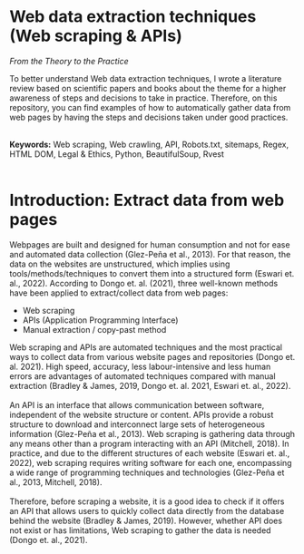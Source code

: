 # Web data extraction techniques (Web scraping & APIs) 
<i>From the Theory to the Practice</i>

To better understand Web data extraction techniques, I wrote a literature review based on scientific papers and books about the theme for a higher awareness of steps and decisions to take in practice. Therefore, on this repository, you can find examples of how to automatically gather data from web pages by having the steps and decisions taken under good practices. <br><br>

<b>Keywords:</b> Web scraping, Web crawling, API, Robots.txt, sitemaps,	Regex, HTML DOM, Legal & Ethics, Python, BeautifulSoup, Rvest <br><br>

# Introduction: Extract data from web pages
Webpages are built and designed for human consumption and not for ease and automated data collection (Glez-Peña et al., 2013). For that reason, the data on the websites are unstructured, which implies using tools/methods/techniques to convert them into a structured form (Eswari et. al., 2022). According to Dongo et. al. (2021), three well-known methods have been applied to extract/collect data from web pages:
- Web scraping
- APIs (Application Programming Interface)
- Manual extraction / copy-past method <br>

Web scraping and APIs are automated techniques and the most practical ways to collect data from various website pages and repositories (Dongo et. al. 2021). High speed, accuracy, less labour-intensive and less human errors are advantages of automated techniques compared with manual extraction (Bradley & James, 2019, Dongo et. al. 2021, Eswari et. al., 2022). <br><br>
An API is an interface that allows communication between software, independent of the website structure or content. APIs provide a robust structure to download and interconnect large sets of heterogeneous information (Glez-Peña et al., 2013). Web scraping is gathering data through any means other than a program interacting with an API (Mitchell, 2018). In practice, and due to the different structures of each website (Eswari et. al., 2022), web scraping requires writing software for each one, encompassing a wide range of programming techniques and technologies (Glez-Peña et al., 2013, Mitchell, 2018). <br><br>
Therefore, before scraping a website, it is a good idea to check if it offers an API that allows users to quickly collect data directly from the database behind the website (Bradley & James, 2019). However, whether API does not exist or has limitations, Web scraping to gather the data is needed (Dongo et. al., 2021). 


 
